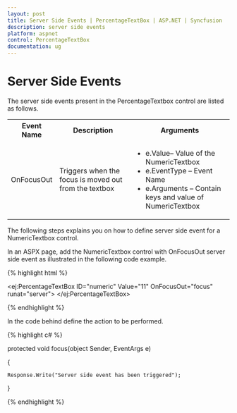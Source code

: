 ```yaml
---
layout: post
title: Server Side Events | PercentageTextBox | ASP.NET | Syncfusion
description: server side events
platform: aspnet
control: PercentageTextBox
documentation: ug
---
```


# Server Side Events

The server side events present in the PercentageTextbox control are listed as follows.

<table>
<tr>
<th>
Event Name</th><th>
Description</th><th>
Arguments</th></tr>
<tr>
<td>
OnFocusOut</td><td>
Triggers when the focus is moved out from the textbox</td><td>
<ul>
<li> e.Value– Value of the NumericTextbox</li>
<li> e.EventType – Event Name</li>
<li> e.Arguments – Contain keys and value of NumericTextbox</li>
</ul>
</td></tr>
</table>


The following steps explains you on how to define server side event for a NumericTextbox control.

In an ASPX page, add the NumericTextbox control with OnFocusOut server side event as illustrated in the following code example.

{% highlight html %}

<ej:PercentageTextBox ID="numeric" Value="11" OnFocusOut="focus" runat="server"> </ej:PercentageTextBox>

{% endhighlight %}

In the code behind define the action to be performed.

{% highlight c# %}

protected void focus(object Sender, EventArgs e)

{

    Response.Write("Server side event has been triggered");

}

{% endhighlight %}